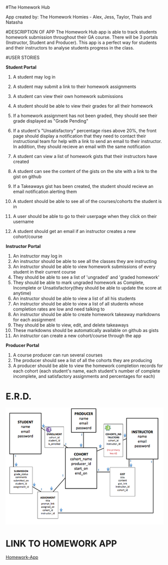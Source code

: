 #The Homework Hub

App created by: The Homework Homies - Alex, Jess, Taylor, Thais and Natasha 

#DESCRIPTION OF APP
The Homework Hub app is able to track students homework submission throughout their GA course. There will be 3 portals (Instructor, Student and Producer). This app is a perfect way for students and their instructors to analyse students progress in the class. 

#USER STORIES

**Student Portal**
1. A student may log in

2. A student may submit a link to their homework assignments

3. A student can view their own homework submissions

4. A student should be able to view their grades for all their homework
5. If a homework assignment has not been graded, they should see their grade displayed as "Grade Pending"
6. If a student's "Unsatisfactory" percentage rises above 20%, the front page should display a notification that they need to contact their instructional team for help with a link to send an email to their instructor. In addition, they should recieve an email with the same notification
7. A student can view a list of homework gists that their instructors have created
8. A student can see the content of the gists on the site with a link to the gist on github
9. If a Takeaways gist has been created, the student should recieve an email notification alerting them
10. A student should be able to see all of the courses/cohorts the student is in
11. A user should be able to go to their userpage when they click on their username
12. A student should get an email if an instructor creates a new cohort/course


**Instructor Portal**
1. An instructor may log in
2. An instructor should be able to see all the classes they are instructing
3. An instructor should be able to view homework submissions of every student in their current course
4. They should be able to see a list of 'ungraded' and 'graded homework'
5. They should be able to mark ungraded homework as Complete, Incomplete or Unsatisfactory(they should be able to update the score at anytime)
6. An instructor should be able to view a list of all his students
7. An instructor should be able to view a list of all students whose completion rates are low and need talking to
8. An instructor should be able to create homework takeaway markdowns for each assignment
9. They should be able to view, edit, and delete takeaways
10. These markdowns should be automatically available on github as gists
11. An instructor can create a new cohort/course through the app


**Producer Portal**
1. A course producer can run several courses
2. The producer should see a list of all the cohorts they are producing
3. A producer should be able to view the homework completion records for each cohort (each student's name, each student's number of complete incomplete, and satisfactory assignments and percentages for each)


# E.R.D. 

![alt-text](https://github.com/homework-homies/project3-homework-app/blob/master/Screen%20Shot%202015-12-16%20at%203.49.23%20PM.png)

# LINK TO HOMEWORK APP
[Homework-App](http://example.com)
